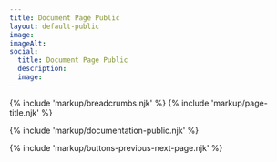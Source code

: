 ```yaml
---
title: Document Page Public
layout: default-public
image: 
imageAlt: 
social:
  title: Document Page Public
  description:
  image:
---
```


{% include 'markup/breadcrumbs.njk' %}
{% include 'markup/page-title.njk' %}

{% include 'markup/documentation-public.njk' %}

{% include 'markup/buttons-previous-next-page.njk' %}

